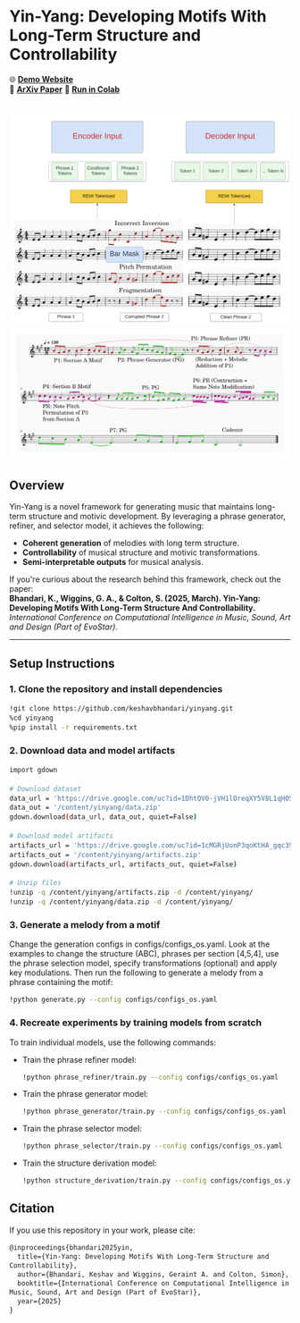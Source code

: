 # Yin-Yang: Developing Motifs With Long-Term Structure and Controllability

🌐 [**Demo Website**](https://keshavbhandari.github.io/portfolio/yin-yang.html)  
📄 [**ArXiv Paper**](https://arxiv.org/abs/your-paper-id) 
🚀 [**Run in Colab**](https://colab.research.google.com/drive/1qsS9pX4grGVVLk4N5W19DZRk9j2ftLN9#scrollTo=byBfZDvFZ5cJ)  

![Corruption Refinement Training](images/Corruption_Refinement_Training.png)
![Generation Framework](images/YY_Generation_Framework.png)
---

## Overview

Yin-Yang is a novel framework for generating music that maintains long-term structure and motivic development. By leveraging a phrase generator, refiner, and selector model, it achieves the following:

- **Coherent generation** of melodies with long term structure.
- **Controllability** of musical structure and motivic transformations.
- **Semi-interpretable outputs** for musical analysis.

If you're curious about the research behind this framework, check out the paper:  
**Bhandari, K., Wiggins, G. A., & Colton, S. (2025, March). Yin-Yang: Developing Motifs With Long-Term Structure And Controllability.**  
*International Conference on Computational Intelligence in Music, Sound, Art and Design (Part of EvoStar)*.  

---

## Setup Instructions

### 1. Clone the repository and install dependencies
```bash
!git clone https://github.com/keshavbhandari/yinyang.git
%cd yinyang
%pip install -r requirements.txt
```

### 2. Download data and model artifacts
```bash
import gdown

# Download dataset
data_url = 'https://drive.google.com/uc?id=1DhtQV0-jVH1lOreqXY5V8L1qHOSO5PwZ'
data_out = '/content/yinyang/data.zip'
gdown.download(data_url, data_out, quiet=False)

# Download model artifacts
artifacts_url = 'https://drive.google.com/uc?id=1cMGRjUonP3qoKtHA_gqc39GZA4O_zdbh'
artifacts_out = '/content/yinyang/artifacts.zip'
gdown.download(artifacts_url, artifacts_out, quiet=False)

# Unzip files
!unzip -q /content/yinyang/artifacts.zip -d /content/yinyang/
!unzip -q /content/yinyang/data.zip -d /content/yinyang/
```

### 3. Generate a melody from a motif
Change the generation configs in configs/configs_os.yaml. Look at the examples to change the structure (ABC), phrases per section [4,5,4], use the phrase selection model, specify transformations (optional) and apply key modulations. Then run the following to generate a melody from a phrase containing the motif:

```bash
!python generate.py --config configs/configs_os.yaml
```

### 4. Recreate experiments by training models from scratch
To train individual models, use the following commands:

- Train the phrase refiner model:
  ```bash
  !python phrase_refiner/train.py --config configs/configs_os.yaml
  ```
- Train the phrase generator model:
  ```bash
  !python phrase_generator/train.py --config configs/configs_os.yaml
  ```
- Train the phrase selector model:
  ```bash
  !python phrase_selector/train.py --config configs/configs_os.yaml
  ```
- Train the structure derivation model:
  ```bash
  !python structure_derivation/train.py --config configs/configs_os.yaml
  ```

## Citation

If you use this repository in your work, please cite:

```plaintext
@inproceedings{bhandari2025yin,
  title={Yin-Yang: Developing Motifs With Long-Term Structure and Controllability},
  author={Bhandari, Keshav and Wiggins, Geraint A. and Colton, Simon},
  booktitle={International Conference on Computational Intelligence in Music, Sound, Art and Design (Part of EvoStar)},
  year={2025}
}
